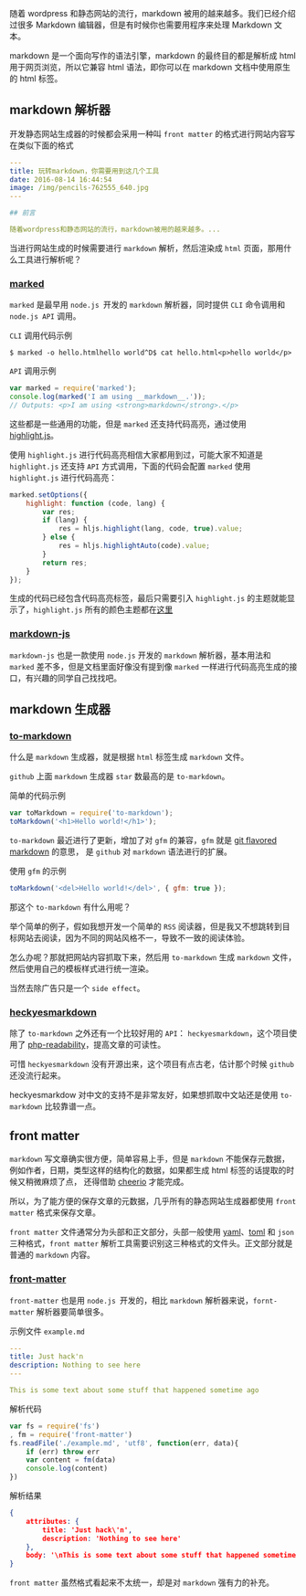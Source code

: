 
随着 wordpress 和静态网站的流行，markdown 被用的越来越多。我们已经介绍过很多 Markdown 编辑器，但是有时候你也需要用程序来处理 Markdown 文本。

markdown 是一个面向写作的语法引擎，markdown 的最终目的都是解析成 html 用于网页浏览，所以它兼容 html 语法，即你可以在 markdown 文档中使用原生的 html 标签。

## markdown 解析器

开发静态网站生成器的时候都会采用一种叫 `front matter` 的格式进行网站内容写在类似下面的格式

```yaml
---
title: 玩转markdown，你需要用到这几个工具
date: 2016-08-14 16:44:54
image: /img/pencils-762555_640.jpg
---

## 前言

随着wordpress和静态网站的流行，markdown被用的越来越多。...
```

当进行网站生成的时候需要进行 `markdown` 解析，然后渲染成 `html` 页面，那用什么工具进行解析呢？

### **[marked](https://github.com/chjj/marked)**

`marked` 是最早用 `node.js `开发的 `markdown` 解析器，同时提供 `CLI` 命令调用和 `node.js API` 调用。

`CLI` 调用代码示例

```shell
$ marked -o hello.htmlhello world^D$ cat hello.html<p>hello world</p>
```

`API` 调用示例

```javascript
var marked = require('marked');
console.log(marked('I am using __markdown__.'));
// Outputs: <p>I am using <strong>markdown</strong>.</p>
```

这些都是一些通用的功能，但是 `marked` 还支持代码高亮，通过使用 [highlight.js](https://github.com/isagalaev/highlight.js)。

使用 `highlight.js` 进行代码高亮相信大家都用到过，可能大家不知道是 `highlight.js` 还支持 `API` 方式调用，下面的代码会配置 `marked` 使用 `highlight.js` 进行代码高亮：

```javascript
marked.setOptions({
	highlight: function (code, lang) {    
		var res;    
		if (lang) {      
			res = hljs.highlight(lang, code, true).value;    
		} else {      
			res = hljs.highlightAuto(code).value;    
		}    
		return res;  
	}
});
```

生成的代码已经包含代码高亮标签，最后只需要引入 `highlight.js` 的主题就能显示了，`highlight.js` 所有的颜色主题都在[这里](https://github.com/isagalaev/highlight.js/tree/master/src/styles)

### **[markdown-js](https://github.com/evilstreak/markdown-js)**

`markdown-js` 也是一款使用 `node.js` 开发的 `markdown` 解析器，基本用法和 `marked` 差不多，但是文档里面好像没有提到像 `marked` 一样进行代码高亮生成的接口，有兴趣的同学自己找找吧。

## markdown 生成器

### **[to-markdown](https://github.com/domchristie/to-markdown)**

什么是 `markdown` 生成器，就是根据 `html` 标签生成 `markdown` 文件。

`github` 上面 `markdown` 生成器 `star` 数最高的是 `to-markdown`。

简单的代码示例

```javascript
var toMarkdown = require('to-markdown');
toMarkdown('<h1>Hello world!</h1>');
```

`to-markdown` 最近进行了更新，增加了对 `gfm` 的兼容，`gfm` 就是 [git flavored markdown](https://guides.github.com/features/mastering-markdown/) 的意思， 是 `github` 对 `markdown` 语法进行的扩展。

使用 `gfm` 的示例

```javascript
toMarkdown('<del>Hello world!</del>', { gfm: true });
```

那这个 `to-markdown` 有什么用呢？

举个简单的例子，假如我想开发一个简单的 `RSS` 阅读器，但是我又不想跳转到目标网站去阅读，因为不同的网站风格不一，导致不一致的阅读体验。

怎么办呢？那就把网站内容抓取下来，然后用 `to-markdown` 生成 `markdown` 文件，然后使用自己的模板样式进行统一渲染。

当然去除广告只是一个 `side effect`。

### **[heckyesmarkdown](http://heckyesmarkdown.com/)**

除了 `to-markdown` 之外还有一个比较好用的 `API`： `heckyesmarkdown`，这个项目使用了 [php-readability](https://github.com/feelinglucky/php-readability)，提高文章的可读性。

可惜 `heckyesmarkdown` 没有开源出来，这个项目有点古老，估计那个时候 `github` 还没流行起来。

heckyesmarkdow 对中文的支持不是非常友好，如果想抓取中文站还是使用 `to-markdown` 比较靠谱一点。

## front matter

`markdown` 写文章确实很方便，简单容易上手，但是 `markdown` 不能保存元数据，例如作者，日期，类型这样的结构化的数据，如果都生成 html 标签的话提取的时候又稍微麻烦了点， 还得借助 [cheerio](https://github.com/cheeriojs/cheerio) 才能完成。

所以，为了能方便的保存文章的元数据，几乎所有的静态网站生成器都使用 `front matter` 格式来保存文章。

`front matter` 文件通常分为头部和正文部分，头部一般使用 [yaml](https://www.yaml.org/)、[toml](https://github.com/toml-lang/toml) 和 `json` 三种格式，`front matter` 解析工具需要识别这三种格式的文件头。正文部分就是普通的 `markdown` 内容。

### **[front-matter](https://github.com/jxson/front-matter)**

`front-matter` 也是用 `node.js `开发的，相比 `markdown` 解析器来说，`fornt-matter` 解析器要简单很多。

示例文件 `example.md`

```yaml
---
title: Just hack'n
description: Nothing to see here
---

This is some text about some stuff that happened sometime ago
```

解析代码

```javascript
var fs = require('fs')  
, fm = require('front-matter')
fs.readFile('./example.md', 'utf8', function(err, data){  
    if (err) throw err  
    var content = fm(data)  
    console.log(content)
})
```

解析结果

```json
{
    attributes: {
        title: 'Just hack\'n',
        description: 'Nothing to see here'
    },
    body: '\nThis is some text about some stuff that happened sometime ago',    frontmatter: 'title: Just hack\'n\ndescription: Nothing to see here'
}
```

`front matter` 虽然格式看起来不太统一，却是对 `markdown` 强有力的补充。